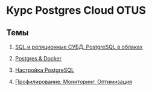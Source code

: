# Курс Postgres Cloud OTUS

## Темы

1. [SQL и реляционные СУБД. PostgreSQL в облаках](Lesson_1/README.md)

2. [Postgres & Docker](Lesson_2/README.md)

3. [Настройка PostgreSQL](Lesson_3/README.md)

4. [Профилирование. Мониторинг. Оптимизация](Lesson_4/README.md)